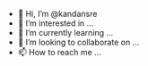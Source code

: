 - 👋 Hi, I’m @kandansre
- 👀 I’m interested in ...
- 🌱 I’m currently learning ...
- 💞️ I’m looking to collaborate on ...
- 📫 How to reach me ...

<!---
kandansre/kandansre is a ✨ special ✨ repository because its `README.md` (this file) appears on your GitHub profile.
You can click the Preview link to take a look at your changes.
--->
